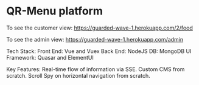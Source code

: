 # QR-Menu platform

To see the customer view:
https://guarded-wave-1.herokuapp.com/2/food

To see the admin view:
https://guarded-wave-1.herokuapp.com/admin

Tech Stack:
Front End: Vue and Vuex
Back End: NodeJS 
DB: MongoDB
UI Framework: Quasar and ElementUI

Key Features:
Real-time flow of information via SSE.
Custom CMS from scratch.
Scroll Spy on horizontal navigation from scratch.
